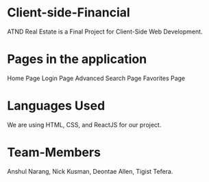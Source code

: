 # Client-side-Financial
ATND Real Estate is a Final Project for Client-Side Web Development. 

# Pages in the application
Home Page
Login Page
Advanced Search Page
Favorites Page

# Languages Used
We are using HTML, CSS, and ReactJS for our project.

# Team-Members
Anshul Narang, Nick Kusman, Deontae Allen, Tigist Tefera.
